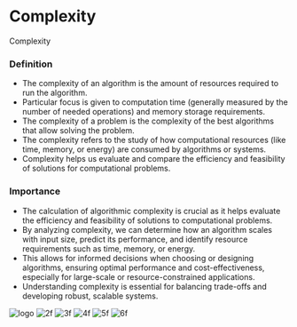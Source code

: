 # Complexity
Complexity

### Definition
- The complexity of an algorithm is the amount of resources required to run the algorithm.
- Particular focus is given to computation time (generally measured by the number of needed operations) and memory storage requirements. 
- The complexity of a problem is the complexity of the best algorithms that allow solving the problem.
- The complexity refers to the study of how computational resources (like time, memory, or energy) are consumed by algorithms or systems.
- Complexity helps us evaluate and compare the efficiency and feasibility of solutions for computational problems.

### Importance
- The calculation of algorithmic complexity is crucial as it helps evaluate the efficiency and feasibility of solutions to computational problems. 
- By analyzing complexity, we can determine how an algorithm scales with input size, predict its performance, and identify resource requirements such as time, memory, or energy. 
- This allows for informed decisions when choosing or designing algorithms, ensuring optimal performance and cost-effectiveness, especially for large-scale or resource-constrained applications.
- Understanding complexity is essential for balancing trade-offs and developing robust, scalable systems.


![logo](https://github.com/user-attachments/assets/f3f05efe-fe2f-4389-8ef3-f9e0a0723cfd)
![2f](https://github.com/user-attachments/assets/bfcf6f3f-3442-4b7c-b7ab-b8e223e954cb)
![3f](https://github.com/user-attachments/assets/25caeec8-bd7e-404f-9cac-7536694fb63f)
![4f](https://github.com/user-attachments/assets/2fbcd4af-9fbd-46e2-8eb7-b616c9c77123)
![5f](https://github.com/user-attachments/assets/3994d6b3-0bb1-42ed-80b2-08062070b3c1)
![6f](https://github.com/user-attachments/assets/2d777cb4-b86c-4feb-8b42-44842e80a9c4)
